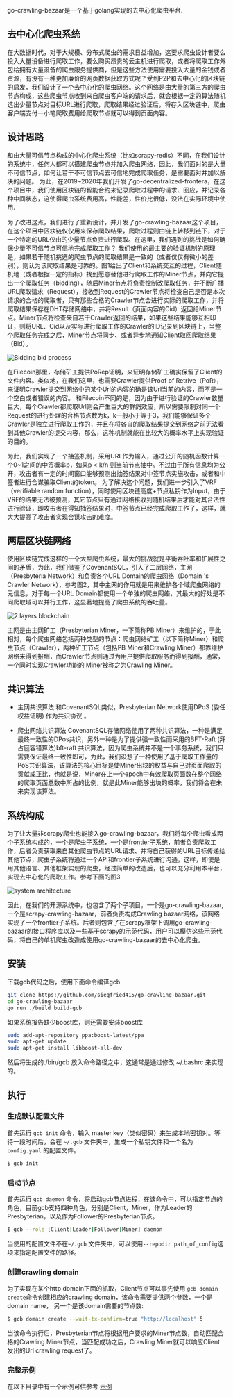 go-crawling-bazaar是一个基于golang实现的去中心化爬虫平台.

## 去中心化爬虫系统
在大数据时代，对于大规模、分布式爬虫的需求日益增加，这要求爬虫设计者要么投入大量设备进行爬取工作，要么购买昂贵的云主机进行爬取，或者将爬取工作外包给拥有大量设备的爬虫服务提供商，但是这些方法使用需要投入大量的金钱或者资源，有没有一种更加廉价的网页数据获取方式呢？受到P2P和去中心化的区块链的启发，我们设计了一个去中心化的爬虫网络。这个网络是由大量的第三方的爬虫节点构成，这些爬虫节点收到来自爬虫客户端的请求后，就会根据一定的算法随机选出少量节点对目标URL进行爬取，爬取结果经过验证后，将存入区块链中，爬虫客户端支付一小笔爬取费用给爬取节点就可以得到页面内容。

## 设计思路
和由大量可信节点构成的中心化爬虫系统（比如scrapy-redis）不同，在我们设计的系统中，任何人都可以搭建爬虫节点并加入爬虫网络，因此，我们面对的是大量不可信节点，如何让若干不可信节点去可信地完成爬取任务，是需要面对并加以解决的问题。
为此，在2019~2020年我们开发了go-decentralized-frontera，在这个项目中，我们使用区块链的智能合约来记录爬取过程中的请求、回应，并记录各种中间状态，这使得爬虫系统费用高，性能差，性价比很低，没法在实际环境中使用.

为了改进这点，我们进行了重新设计，并开发了go-crawling-bazaar这个项目，在这个项目中区块链仅仅用来保存爬取结果，爬取过程则由链上转移到链下，对于一个特定的URL仅由的少量节点负责进行爬取。在这里，我们遇到的挑战是如何确保少量不可信节点可信地完成爬取工作？
我们使用的最主要的验证机制的原理是，如果若干随机挑选的爬虫节点的爬取结果是一致的（或者仅仅有微小的差别），则认为该爬取结果是可靠的。图1给出了Client和系统交互的过程，Client随机地（或者根据一定的指标）找到愿意替他进行爬取工作的Miner节点，并向它提出一个爬取任务（bidding），随后Miner节点将负责控制改爬取任务，并不断广播URL爬取请求（Request），接收到Request的Crawler节点将检查自己是否是本次请求的合格的爬取者，只有那些合格的Crawler节点会进行实际的爬取工作，并将爬取结果保存在DHT存储网络中，并将Result（页面内容的Cid）返回给Miner节点。Miner节点将检查来自若干Crawler返回的结果，如果这些结果能够互相印证，则将URL、Cid以及实际进行爬取工作的Crawler的ID记录到区块链上，当整个爬取任务完成之后，Miner节点将同步、或者异步地通知Client取回爬取结果（Bid）。
 
![Bidding bid process](docs/bidding-bid.jpg)

在Filecoin那里，存储矿工提供PoRep证明，来证明存储矿工确实保留了Client的文件内容。类似地，在我们这里，也需要Crawler提供Proof of Retrive（PoR），来证明Crawler提交到网络中的某个Url的内容的确是该Url当前的内容，而不是一个空白或者错误的内容。
和Filecoin不同的是，因为由于进行验证的Crawler数量巨大，每个Crawler都爬取Url则会产生巨大的群鸽效应，所以需要限制对同一个Request的进行处理的合格节点数为k，k一般小于等于3，我们能够保证多个Crawler是独立进行爬取工作的，并且在将各自的爬取结果提交到网络之前无法看到其他Crawler的提交内容，那么，这种机制就能在比较大的概率水平上实现验证的目的。

为此，我们实现了一个抽签机制，采用URL作为输入，通过公开的随机函数计算一个0~1之间的中签概率p，如果p < k/n 则当前节点抽中。不过由于所有信息均为公开，攻击者有一定的时间窗口能够预测出抽签结果对中签节点实施攻击，或者和中签者进行合谋骗取Client的token。
为了解决这个问题，我们进一步引入了VRF（verifiable random function），同时使用区块链高度+节点私钥作为Input，由于VRF的结果无法被预测，其它节点只有通过网络接收到随机结果后才能对其合法性进行验证，即攻击者在得知抽签结果时，中签节点已经完成爬取工作了，这样，就大大提高了攻击者实现合谋攻击的难度。

## 两层区块链网络
使用区块链完成这样的一个大型爬虫系统，最大的挑战就是平衡吞吐率和扩展性之间的矛盾，为此，我们借鉴了CovenantSQL，引入了二层网络，主网（Presbyteria Network）和负责各个URL Domain的爬虫网络（Domain 's Crawler Network），参考图2，其中主网的作用就是用来维护各个域爬虫网络的元信息，对于每一个URL Domain都使用一个单独的爬虫网络，其最大的好处是不同爬取域可以并行工作，这显著地提高了爬虫系统的吞吐量。
 
![2 layers blockchain](docs/two-layers-blockchain.jpg)

主网是由主网矿工（Presbyterian Miner，一下简称PB Miner）来维护的，于此相对，每个爬虫网络包括两种类型的节点：爬虫网络矿工（以下简称Miner）和爬虫节点（Crawler），两种矿工节点（包括PB Miner和Crawling Miner）都靠维护网络来得到报酬，而Crawler节点则通过为用户提供爬取服务而得到报酬，通常，一个同时实现Crawler功能的 Miner被称之为Crawling Miner。

## 共识算法
- 主网共识算法
和CovenantSQL类似，Presbyterian Network使用DPoS (委任权益证明) 作为共识协议 。

- 爬虫网络共识算法
CovenantSQL存储网络使用了两种共识算法，一种是满足最终一致性的DPos共识，另外一种是为了提供强一致性而采用的BFT-Raft (拜占庭容错算法)bft-raft 共识算法，因为爬虫系统并不是一个事务系统，我们只需要保证最终一致性即可，为此，我们设想了一种使用了基于爬取工作量的PoS共识算法，该算法的核心目标是使Miner出块的权益与自己对页面爬取的贡献成正比，也就是说，Miner在上一个epoch中有效爬取页面数在整个网络的爬取页面总数中所占的比例，就是此Miner能够出块的概率，我们将会在未来实现该算法。


## 系统构成
为了让大量非scrapy爬虫也能接入go-crawling-bazaar，我们将每个爬虫看成两个子系统构成的，一个是爬虫子系统，一个是frontier子系统，前者负责爬取工作，后者负责获取来自其他爬虫节点的URL请求、并将自己获得的URL目标传递给其他节点，爬虫子系统将通过一个API和frontier子系统进行沟通，这样，即使是用其他语言、其他框架实现的爬虫，经过简单的改造后，也可以充分利用本平台，实现去中心化的爬取工作。参考下面的图3
 
![system architecture](docs/go-crawling-bazaar-network.jpg)

因此，在我们的开源系统中，也包含了两个子项目，一个是go-crawling-bazaar, 一个是scrapy-crawling-bazaar，前者负责构成Crawling bazaar网络，该网络实现了一个frontier子系统。后者则包含了在scrapy框架下调用go-crawling-bazaar的接口程序库以及一些基于scrapy的示范代码，用户可以模仿这些示范代码，将自己的单机爬虫改造成使用go-crawling-bazaar的去中心化爬虫。


## 安装
下载gcb代码之后，使用下面命令编译gcb

```bash
git clone https://github.com/siegfried415/go-crawling-bazaar.git 
cd go-crawling-bazaar 
go run ./build build-gcb
```

如果系统报告缺少boost库，则还需要安装boost库

```bash
sudo add-apt-repository ppa:boost-latest/ppa
sudo apt-get update
sudo apt-get install libboost-all-dev
```

然后将生成的./bin/gcb 放入命令路径之中，这通常是通过修改 ~/.bashrc 来实现的。

## 执行

### 生成默认配置文件
首先运行 `gcb init` 命令，输入 master key（类似密码）来生成本地密钥对。等待一段时间后，会在 `~/.gcb` 文件夹中，生成一个私钥文件和一个名为 `config.yaml` 的配置文件。

```bash
$ gcb init
```

### 启动节点
首先运行 `gcb daemon` 命令，将启动gcb节点进程，在该命令中，可以指定节点的角色，目前gcb支持四种角色，分别是Client，Miner，作为Leader的Presbyterian，以及作为Follower的Presbyterian节点。

```bash
$ gcb --role [Client|Leader|Follower|Miner] daemon 
```

当使用的配置文件不在`~/.gcb` 文件夹中，可以使用`--repodir path_of_config`选项来指定配置文件的路径。


### 创建crawling domain

为了实现在某个http domain下面的抓取，Client节点可以事先使用 `gcb domain create`命令创建相应的crawling domain，该命令需要提供两个参数，一个是domain name， 另一个是该domain需要的节点数:

```bash
$ gcb domain create --wait-tx-confirm=true "http://localhost" 5
```

当该命令执行后，Presbyterian节点将根据用户要求的Miner节点数，自动匹配合格的Crawling Miner节点，当匹配成功之后，Crawling Miner就可以响应Client发出的Url crawling request了。


### 完整示例
在以下目录中有一个示例可供参考 [示例](https://github.com/siegfried415/scrapy-crawling-bazaar/tree/main/example-project)
